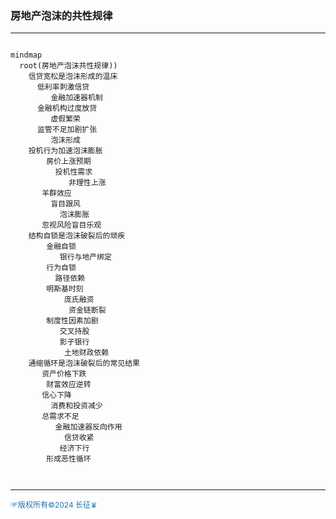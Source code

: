 ###  房地产泡沫的共性规律
---
```mermaid

mindmap
  root(房地产泡沫共性规律))
    信贷宽松是泡沫形成的温床
      低利率刺激信贷
         金融加速器机制
      金融机构过度放贷
         虚假繁荣
      监管不足加剧扩张
         泡沫形成
    投机行为加速泡沫膨胀
        房价上涨预期
          投机性需求
             非理性上涨
       羊群效应
         盲目跟风
           泡沫膨胀
       忽视风险盲目乐观
    结构自锁是泡沫破裂后的顽疾
        金融自锁
           银行与地产绑定
        行为自锁
          路径依赖
        明斯基时刻
            庞氏融资
             资金链断裂
        制度性因素加剧
           交叉持股
           影子银行
            土地财政依赖
    通缩循环是泡沫破裂后的常见结果
       资产价格下跌
        财富效应逆转
       信心下降
         消费和投资减少
       总需求不足
          金融加速器反向作用
            信贷收紧
           经济下行
        形成恶性循环



```
---
<span style="color:#1f77b4; font-weight:; font-size:12px;">☞版权所有©2024 长征♛</span>